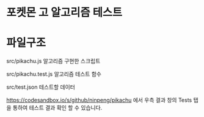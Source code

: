 # 포켓몬 고 알고리즘 테스트

# 파일구조
src/pikachu.js 알고리즘 구현한 스크립트

src/pikachu.test.js 알고리즘 테스트 함수

src/test.json 테스트할 데이터

https://codesandbox.io/s/github/ninpeng/pikachu 에서 우측 결과 창의 Tests 탭을 통하여 테스트 결과 확인 할 수 있습니다.
